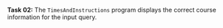 **Task 02:**  The `TimesAndInstructions` program displays the correct course information for the input query.